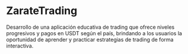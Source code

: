 # ZarateTrading
Desarrollo de una aplicación educativa de trading que ofrece niveles progresivos y pagos en USDT según el país, brindando a los usuarios la oportunidad de aprender y practicar estrategias de trading de forma interactiva.
